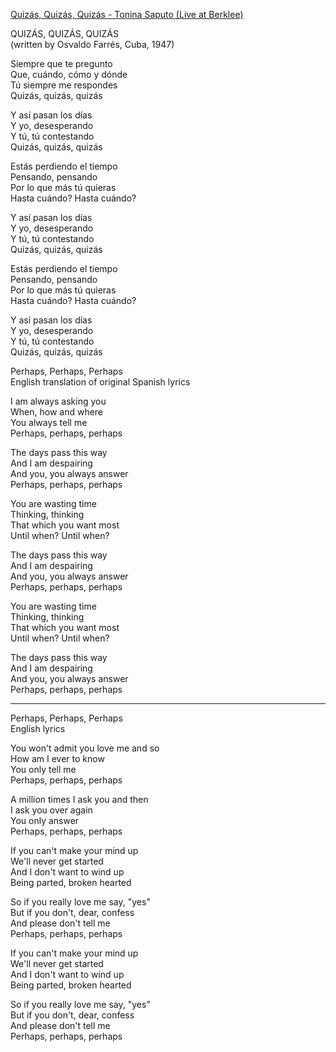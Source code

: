 
[Quizás, Quizás, Quizás - Tonina Saputo (Live at Berklee)](https://www.youtube.com/watch?v=us4-4FrKa-c&list=RDMM&index=4)

QUIZÁS, QUIZÁS, QUIZÁS   
(written by Osvaldo Farrés, Cuba, 1947)

Siempre que te pregunto  
Que, cuándo, cómo y dónde  
Tú siempre me respondes  
Quizás, quizás, quizás

Y así pasan los días  
Y yo, desesperando  
Y tú, tú contestando  
Quizás, quizás, quizás

Estás perdiendo el tiempo  
Pensando, pensando  
Por lo que más tú quieras   
Hasta cuándo? Hasta cuándo?

Y así pasan los días  
Y yo, desesperando  
Y tú, tú contestando  
Quizás, quizás, quizás

Estás perdiendo el tiempo  
Pensando, pensando  
Por lo que más tú quieras  
Hasta cuándo? Hasta cuándo?

Y así pasan los días  
Y yo, desesperando  
Y tú, tú contestando  
Quizás, quizás, quizás

Perhaps, Perhaps, Perhaps  
English translation of original Spanish lyrics


I am always asking you  
When, how and where  
You always tell me  
Perhaps, perhaps, perhaps

The days pass this way  
And I am despairing  
And you, you always answer  
Perhaps, perhaps, perhaps

You are wasting time  
Thinking, thinking  
That which you want most  
Until when? Until when?

The days pass this way  
And I am despairing  
And you, you always answer  
Perhaps, perhaps, perhaps

You are wasting time  
Thinking, thinking  
That which you want most  
Until when? Until when?

The days pass this way  
And I am despairing  
And you, you always answer  
Perhaps, perhaps, perhaps

*****

Perhaps, Perhaps, Perhaps  
English lyrics

You won't admit you love me and so  
How am I ever to know  
You only tell me  
Perhaps, perhaps, perhaps

A million times I ask you and then  
I ask you over again  
You only answer  
Perhaps, perhaps, perhaps

If you can't make your mind up  
We'll never get started  
And I don't want to wind up  
Being parted, broken hearted

So if you really love me say, "yes"  
But if you don't, dear, confess  
And please don't tell me  
Perhaps, perhaps, perhaps

If you can't make your mind up  
We'll never get started  
And I don't want to wind up  
Being parted, broken hearted

So if you really love me say, "yes"  
But if you don't, dear, confess  
And please don't tell me  
Perhaps, perhaps, perhaps
